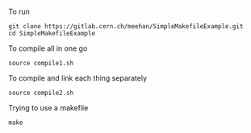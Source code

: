 To run

```
git clone https://gitlab.cern.ch/meehan/SimpleMakefileExample.git
cd SimpleMakefileExample
```

To compile all in one go
```
source compile1.sh
```


To compile and link each thing separately
```
source compile2.sh
```

Trying to use a makefile
```
make
```
